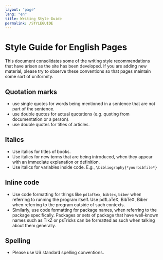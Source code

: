 ```yaml
---
layout: "page"
lang: "en"
title: Writing Style Guide
permalink: /STYLEGUIDE
---
```


# Style Guide for English Pages

This document consolidates some of the writing style recommendations that have arisen as the site has been developed. If you are adding new material, please try to observe these conventions so that pages maintain some sort of uniformity.

## Quotation marks

 - use single quotes for words being mentioned in a sentence that are not part of the sentence.
 - use double quotes for actual quotations (e.g. quoting from documentation or a person).
 - use double quotes for titles of articles.

## Italics

 - Use italics for titles of books.
 - Use italics for new terms that are being introduced, when they appear with an immediate explanation or definition.
 - Use italics for variables inside code. E.g., `\bibliography{*yourbibfile*}`

## Inline code

 - Use code formatting for things like `pdlaftex`, `bibtex`, `biber` when referring to running the program itself. Use pdfLaTeX, BibTeX, Biber when referring to the program outside of such contexts.
 - Similarly, use code formatting for package names, when referring to the package specifically. Packages or sets of package that have well-known names such as TikZ or psTricks can be formatted as such when talking about them generally.

## Spelling

 - Please use US standard spelling conventions.
 
